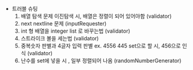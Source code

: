 - 트러블 슈팅
  1. 배열 탐색 문제 이진탐색 시, 배열은 정렬이 되어 있어야함 (validator)
  2. next nextline 문제 (inputRequester)
  3. int 형 배열을 integer list 로 바꾸는법 (validator)
  4. 스트라이크 볼을 세는법 (validator)
  5. 중복숫자 판별과 4글자 입력 판별 ex. 4556 445 set으로 할 시, 456으로 인식 (validator)
  6. 난수를 set에 넣을 시 , 일부 정렬되어 나옴 (randomNumberGenerator)
